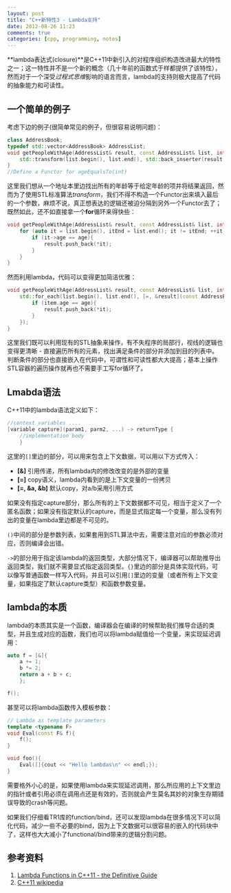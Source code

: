 ```yaml
---
layout: post
title: "C++新特性3 - Lambda支持"
date: 2012-08-26 11:23
comments: true
categories: [cpp, programming, notes]
---
```


**lambda表达式(closure)**是C++11中新引入的对程序组织构造改进最大的特性之一；这一特性并不是一个新的概念（几十年前的函数式于样都提供了该特性），然而对于一个深受*过程式思维*影响的语言而言，lambda的支持则极大提高了代码的抽象能力和可读性。

<!--more-->

## 一个简单的例子  

考虑下边的例子(很简单常见的例子，但很容易说明问题)：

```cpp
class AddressBook;
typedef std::vector<AddressBook> AddressList;
void getPeopleWithAge(AddressList& result, const AddressList& list, int age){
    std::transform(list.begin(), list.end(), std::back_inserter(result), ageEqualsTo(age));
}
//Define a Functor for ageEqualsTo(int)
```
这里我们想从一个地址本里边找出所有的年龄等于给定年龄的项并将结果返回，然而为了使用STL标准算法*transform*，我们不得不构造一个Functor出来填入最后的一个参数，麻烦不说，真正想表达的逻辑还被迫分隔到另外一个Functor去了；既然如此，还不如直接拿一个**for**循环来得快些：

```cpp
void getPeopleWithAge(AddressList& result, const AddressList& list, int age){
    for (auto it = list.begin(), itEnd = list.end(); it != itEnd; ++it){
        if (it->age == age){
            result.push_back(*it);
        }
    }
}
```

然而利用lambda，代码可以变得更加简洁优雅：

```cpp
void getPeopleWithAge(AddressList& result, const AddressList& list, int age){
    std::for_each(list.begin(), list.end(), [=, &result](const AddressBook& item){
        if (item.age == age){
            result.push_back(*it);
        }
    });
}
```

这里我们既可以利用现有的STL抽象来操作，有不失程序的局部行，视线的逻辑也变得更清晰 - 直接遍历所有的元素，找出满足条件的部分并添加到目的列表中。判断条件的部分也直接嵌入在代码中，可谓性和可读性都大大提高；基本上操作STL容器的遍历操作就再也不需要手工写for循环了。

## Lmabda语法

C++11中的lambda语法定义如下：
```cpp
//context variables ....
[variable capture](param1, parm2, ...) -> returnType {
    //implementation body
    }
```

这里的`[]`里边的部分，可以用来包含上下文数据，可以用以下方式传入：  

- **[&]** 引用传递，所有lambda内的修改改变的是外部的变量   
- **[=]** copy语义，lambda内看到的是上下文变量的一份拷贝   
- **[=, &a, &b]** 默认copy，对a/b采用引用方式    

如果没有指定capture部分，那么所有的上下文数据都不可见，相当于定义了一个匿名函数；如果没有指定默认的capture，而是显式指定每一个变量，那么没有列出的变量在lambda里边都是不可见的。

`()`中间的部分是参数列表，如果套用到STL算法中去，需要注意对应的参数必须对应，否则编译会出错。

`->`的部分用于指定该lambda的返回类型，大部分情况下，编译器可以帮助推导出返回类型，我们就不需要显式指定返回类型。`{}`里边的部分是具体实现代码，可以像写普通函数一样写入代码，并且可以引用`[]`里边的变量（或者所有上下文变量，如果指定了默认capture类型）和函数参数变量。

## lambda的本质

lambda的本质其实是一个函数，编译器会在编译的时候帮助我们推导合适的类型，并且生成对应的函数，我们也可以将lambda赋值给一个变量，来实现延迟调用：

```cpp
auto f = [&]{
    a += 1;
    b *= 2;
    return a + b + c;
    };

f();
```
甚至可以将lambda函数传入模板参数：
```cpp
// Lambda as template parameters
template <typename F>
void Eval(const F& f){
    f();
}

void foo(){
    Eval([]{cout << "Hello lambdas\n" << endl;});
}
```

需要格外小心的是，如果使用lambda来实现延迟调用，那么所应用的上下文里边的指针或者引用必须在调用点还是有效的，否则就会产生莫名其妙的对象生存期错误导致的crash等问题。

如果我们仔细看TR1库的function/bind，还可以发现lambda在很多情况下可以简化代码，减少一些不必要的bind，因为上下文数据可以很容易的嵌入的代码块中了，这样也大大减小了functional/bind带来的逻辑分割问题。


## 参考资料
1. [Lambda Functions in C++11 - the Definitive Guide](http://www.cprogramming.com/c++11/c++11-lambda-closures.html)  
2. [C++11 wikipedia](http://en.wikipedia.org/wiki/C%2B%2B11#Lambda_functions_and_expressions)  

